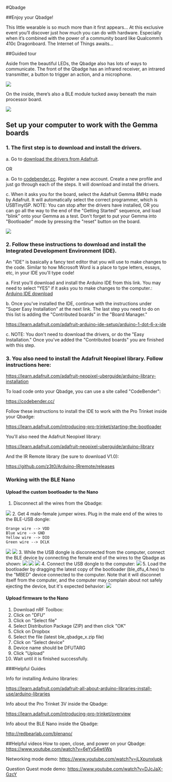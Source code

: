 #Qbadge

##Enjoy your Qbadge!

This little wearable is so much more than it first appears… At this exclusive event you’ll discover just how much you can do with hardware. Especially when it’s combined with the power of a community board like Qualcomm’s 410c Dragonboard. The Internet of Things awaits… 

##Guided tour

Aside from the beautiful LEDs, the Qbadge also has lots of ways to communicate. The front of the Qbadge has an infrared receiver, an intrared transmitter, a button to trigger an action, and a microphone. 

<img style="float: center;" src="http://i.imgur.com/TSINq4r.png">

On the inside, there’s also a BLE module tucked away beneath the main processor board.

<img style="float: center;" src="http://i.imgur.com/JZkmjEx.png">

## Set up your computer to work with the Gemma boards
### 1. The first step is to download and install the drivers.

a. Go to [download the drivers from Adafruit](https://learn.adafruit.com/adafruit-arduino-ide-setup/windows-setup).

OR

a. Go to [codebender.cc](Codebender.cc). Register a new account. Create a new profile and just go through each of the steps. It will download and install the drivers.

c. When it asks you for the board, select the Adafruit Gemma 8MHz made by Adafruit. It will 
automatically select the correct programmer, which is USBTinyISP. NOTE: You can stop after the drivers
have installed, OR you can go all the way to the end of the "Getting Started" sequence, and load 
“blink” onto your Gemma as a test. Don't forget to put your Gemma into "Bootloader" mode by pressing
the "reset" button on the board.

<img style="float: center;" src="http://i.imgur.com/S5buZln.png">

### 2. Follow these instructions to download and install the Integrated Development Environment (IDE). 

An "IDE" is basically a fancy text editor that you will use to make changes to the code. Similar to how Microsoft Word is a place to type letters, essays, etc, in your IDE you'll type code!

a. First you'll download and install the Arduino IDE from this link. You may need to select "YES" if it asks you to make changes to the computer.:
[Arduino IDE download](https://www.arduino.cc/en/Main/Software)

b. Once you've installed the IDE, continue with the instructions under "Super Easy Installation" at the next link. The last step you need to do on this list is adding the "Contributed boards" in the "Board Manager." 

https://learn.adafruit.com/adafruit-arduino-ide-setup/arduino-1-dot-6-x-ide

c. NOTE: You don't need to download the drivers, or do the "Easy Installation." 
Once you've added the "Contributed boards" you are finished with this step.

### 3. You also need to install the Adafruit Neopixel library. Follow instructions here:
https://learn.adafruit.com/adafruit-neopixel-uberguide/arduino-library-installation

To load code onto your Qbadge, you can use a site called "CodeBender":

https://codebender.cc/

Follow these instructions to install the IDE to work with the Pro Trinket inside your Qbadge:

https://learn.adafruit.com/introducing-pro-trinket/starting-the-bootloader

You'll also need the Adafruit Neopixel library: 

https://learn.adafruit.com/adafruit-neopixel-uberguide/arduino-library

And the IR Remote library (be sure to download V1.0):

https://github.com/z3t0/Arduino-IRremote/releases

### Working with the BLE Nano
#### Upload the custom bootloader to the Nano
1. Disconnect all the wires from the Qbadge:
  <img style="float: center;" src="http://i.imgur.com/sdXwdAV.jpg?1">
2. Get 4 male-female jumper wires. Plug in the male end of the wires to the BLE-USB dongle:

  ```
  Orange wire --> VDD
  Blue wire --> GND
  Yellow wire --> DIO
  Green wire --> DCLK
  
  ```

  <img style="float: center;" src="http://i.imgur.com/7FwELPN.jpg?1">
  <img style="float: center;" src="http://i.imgur.com/gLyCw95.jpg?1">
3. While the USB dongle is disconnected from the computer, connect the BLE device by connecting the female end of the wires to the Qbadge as shown:
  <img style="float: center;" src="http://i.imgur.com/0LCUHoq.jpg?1">
  <img style="float: center;" src="http://i.imgur.com/d2T8pdt.jpg?1">
  <img style="float: center;" src="http://i.imgur.com/GHzqiw5.jpg?1">
4. Connect the USB dongle to the computer:
  <img style="float: center;" src="http://i.imgur.com/OpSUDMB.jpg?1">
5. Load the bootloader by dragging the latest copy of the bootloader (ble_dfu_4.hex) to the "MBED" device connected to the computer. Note that it will disconnet itself from the computer, and the computer may complain about not safely ejecting the device, but it's expected behavior:
  <img style="float: center;" src="http://i.imgur.com/Z6qEdkG.jpg?1">

#### Upload firmware to the Nano
1. Download nRF Toolbox:
2. Click on "DFU"
3. Click on "Select file"
4. Select Distribution Package (ZIP) and then click "OK"
5. Click on Dropbox
6. Select the file (latest ble_qbadge_x.zip file)
7. Click on "Select device"
8. Device name should be DFUTARG
9. Click "Upload"
10. Wait until it is finished successfully.

###Helpful Guides

Info for installing Arduino libraries:

https://learn.adafruit.com/adafruit-all-about-arduino-libraries-install-use/arduino-libraries

Info about the Pro Trinket 3V inside the Qbadge:

https://learn.adafruit.com/introducing-pro-trinket/overview

Info about the BLE Nano inside the Qbadge:

http://redbearlab.com/blenano/


##Helpful videos
How to open, close, and power on your Qbadge:
https://www.youtube.com/watch?v=6eYyS4wtiWs

Networking mode demo:
https://www.youtube.com/watch?v=jLXpunxlupk

Question Quest mode demo:
https://www.youtube.com/watch?v=DJcJaX-GzcY
